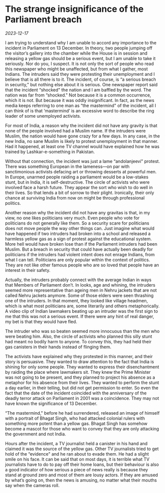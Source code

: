 # The strange insignificance of the Parliament breach

*2023-12-17*

I am trying to understand why I am unable to accord any importance to
the incident in Parliament on 13 December. In theory, two people jumping
off the visitor’s gallery into the chamber while the House is in session
and releasing a yellow gas should be a serious event, but I am unable to
take it seriously. Nor do you, I suspect. It is not only the sort of
people who read this newspaper who might be unaffected, but from what I
gather, most Indians. The intruders said they were protesting their
unemployment and I believe that is all there is to it. The incident, of
course, is “a serious breach in security," but nothing else about it is
serious. One newspaper report said that the incident “shocked" the
nation and I am baffled by the word. The nation was far from “shocked."
Not because it is a common occurrence, which it is not. But because it
was oddly insignificant. In fact, as the news media keeps referring to
one man as “the mastermind" of the incident, all I can think of is that
‘mastermind’ is an excessive word to describe the ring leader of some
unemployed activists.

For most of India, a reason why the incident did not have any gravity is
that none of the people involved had a Muslim name. If the intruders
were Muslim, the nation would have gone crazy for a few days. In any
case, in the new India, no sane Muslim is likely to protest unemployment
in that manner. Had it happened, at least one TV channel would have
explained how he was trained by Lashkar-e-something in Pakistan.

Without that connection, the incident was just a lame “andolanjeevi"
protest. There was something European in the lameness—on par with
sanctimonious activists defacing art or throwing desserts at powerful
men. In Europe, unarmed people raiding a parliament would be a
low-stakes stunt, but in India, it is self-destructive. The circle of
activists who were involved face a harsh future. They appear the sort
who wish to do well in their lives. So that lends a bit of sorrow to
their plight. Ironically, their only chance at surviving lndia from now
on might be through professional politics.

Another reason why the incident did not have any gravitas is that, in my
view, no one likes politicians very much. Even people who vote for
politicians do not generally like them. So a security scare for
politicians does not move people the way other things can. Just imagine
what would have happened if two intruders had broken into a school and
released a harmless yellow gas as a sign of protest against the
educational system. More hell would have broken lose than if the
Parliament intruders had been Muslim. But a breach in security that
could have actually been deadly for politicians if the intruders had
violent intent does not enrage Indians, from what I can tell.
Politicians are only popular within the context of politics. They are
not like other famous people who are so loved that people have an
interest in their safety.

Actually, the intruders probably connect with the average Indian in ways
that Members of Parliament don’t. In looks, age and whining, the
intruders seemed more representative than ageing men in Nehru jackets
that are not called Nehru jackets anymore. Some of those elders were
seen thrashing one of the intruders. In that moment, they looked like
village headmen, which is what most politicians are, some literarily and
others metaphorically. A video clip of Indian lawmakers beating up an
intruder was the first sign to me that this was not a serious event. If
there were any hint of real danger, my bet is that they would have fled.

The intruder who was so beaten seemed more innocuous than the men who
were beating him. Also, the circle of activists who planned this silly
stunt had meant no bodily harm to anyone. To convey this, they had held
their gas canisters in their hands instead of flinging them.

The activists have explained why they protested in this manner, and
their story is persuasive. They wanted to draw attention to the fact
that India is shining for only some people. They wanted to express their
disenchantment by raiding the place where lawmakers sit. They knew the
Prime Minister was not going to be present, and they planned to project
his absence as a metaphor for his absence from their lives. They wanted
to perform the stunt a day earlier, in their telling, but did not get
permission to enter. So even the fact that the date of the incident
coincided with the anniversary of the deadly terror attack on Parliament
in 2001 was a coincidence. They may not have known the significance of
13 December.

“The mastermind," before he had surrendered, released an image of
himself with a portrait of Bhagat Singh, who had attacked colonial
rulers with something more potent than a yellow gas. Bhagat Singh has
somehow become a mascot for those who want to convey that they are only
attacking the government and not India.

Hours after the incident, a TV journalist held a canister in his hand
and claimed it was the source of the yellow gas. Other TV journalists
tried to get hold of the “evidence" and he ran about to evade them. He
had a slight smile on his face. It can be said that on most days, it is
terrible what TV journalists have to do to pay off their home loans, but
their behaviour is also a good indicator of how serious a piece of news
really is because they stand at ground zero and most of them are lousy
actors. If they are amused by what’s going on, then the news is amusing,
no matter what their mouths say when the cameras roll.
